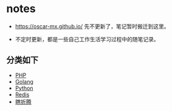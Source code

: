 # notes
- https://oscar-mx.github.io/ 先不更新了，笔记暂时搬迁到这里。

- 不定时更新，都是一些自己工作生活学习过程中的随笔记录。

## 分类如下
- [PHP](http://c.biancheng.net/golang/)
- [Golang](http://c.biancheng.net/golang/)
- [Python](http://c.biancheng.net/golang/)
- [Redis](http://c.biancheng.net/golang/)
- [瞎折腾](http://c.biancheng.net/golang/)

